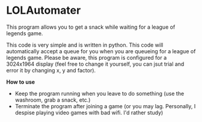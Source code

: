 # LOLAutomater
This program allows you to get a snack while waiting for a league of legends game.

This code is very simple and is written in python. This code will automatically accept a queue
for you when you are queueing for a league of legends game. Please be aware, this program is configured
for a 3024x1964 display (feel free to change it yourself, you can jsut trial and error it by changing x, y and factor). 

**How to use**
<ul>
  <li>Keep the program running when you leave to do something (use the washroom, grab a snack, etc.)</li>
  <li>Terminate the program after joining a game (or you may lag. Personally, I despise playing video games with bad wifi. I'd rather study)</li>
</ul>

